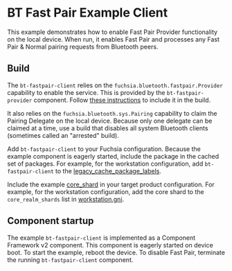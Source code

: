 # BT Fast Pair Example Client

This example demonstrates how to enable Fast Pair Provider functionality on the local device.
When run, it enables Fast Pair and processes any Fast Pair & Normal pairing requests from Bluetooth
peers.

## Build

The `bt-fastpair-client` relies on the `fuchsia.bluetooth.fastpair.Provider` capability to enable
the service. This is provided by the `bt-fastpair-provider` component. Follow [these instructions](/src/connectivity/bluetooth/profiles/bt-fastpair-provider/README.md)
to include it in the build.

It also relies on the `fuchsia.bluetooth.sys.Pairing` capability to claim the
Pairing Delegate on the local device. Because only one delegate can be claimed at a time, use a
build that disables all system Bluetooth clients (sometimes called an "arrested" build).

Add `bt-fastpair-client` to your Fuchsia configuration. Because the example component is eagerly
started, include the package in the cached set of packages. For example, for the workstation
configuration, add `bt-fastpair-client` to the [legacy_cache_package_labels](/products/common/workstation.gni).

Include the example [core_shard](meta/bt-fastpair-client.core_shard.cml) in your target
product configuration. For example, for the workstation configuration, add the core
shard to the `core_realm_shards` list in [workstation.gni](/products/common/workstation.gni).

## Component startup

The example `bt-fastpair-client` is implemented as a Component Framework v2 component. This
component is eagerly started on device boot. To start the example, reboot the device. To disable
Fast Pair, terminate the running `bt-fastpair-client` component.

